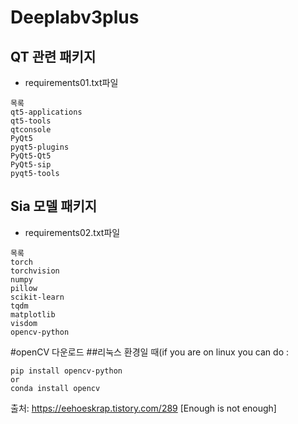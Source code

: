 # Deeplabv3plus


## QT 관련 패키지
- requirements01.txt파일
```
목록
qt5-applications        
qt5-tools               
qtconsole     
PyQt5                   
pyqt5-plugins           
PyQt5-Qt5               
PyQt5-sip               
pyqt5-tools     

```


## Sia 모델 패키지 
- requirements02.txt파일
```
목록
torch    
torchvision    
numpy    
pillow    
scikit-learn    
tqdm    
matplotlib    
visdom     
opencv-python     

```

#openCV 다운로드
##리눅스 환경일 때(if you are on linux you can do :
 
```
pip install opencv-python
or
conda install opencv 
```

출처: https://eehoeskrap.tistory.com/289 [Enough is not enough]

